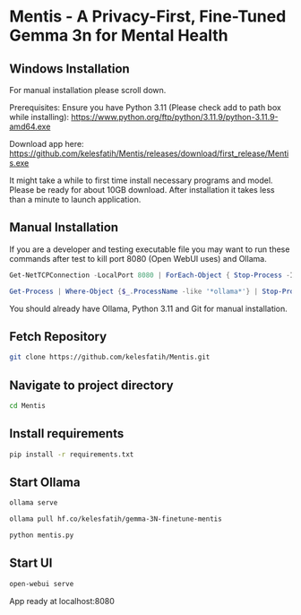 # Mentis - A Privacy-First, Fine-Tuned Gemma 3n for Mental Health

## Windows Installation
For manual installation please scroll down.

Prerequisites: Ensure you have Python 3.11 (Please check add to path box while installing):
https://www.python.org/ftp/python/3.11.9/python-3.11.9-amd64.exe

Download app here:
https://github.com/kelesfatih/Mentis/releases/download/first_release/Mentis.exe

It might take a while to first time install necessary programs and model. Please be ready for about 10GB download. After installation it takes less than a minute to launch application.

## Manual Installation

If you are a developer and testing executable file you may want to run these commands after test to kill port 8080 (Open WebUI uses) and Ollama.

```powershell
Get-NetTCPConnection -LocalPort 8080 | ForEach-Object { Stop-Process -Id $_.OwningProcess -Force }
```

```powershell
Get-Process | Where-Object {$_.ProcessName -like '*ollama*'} | Stop-Process
```

You should already have Ollama, Python 3.11 and Git for manual installation.

## Fetch Repository

```bash
git clone https://github.com/kelesfatih/Mentis.git
```

## Navigate to project directory

```bash
cd Mentis
```

## Install requirements

```bash
pip install -r requirements.txt
```

## Start Ollama

```bash
ollama serve
```

```bash
ollama pull hf.co/kelesfatih/gemma-3N-finetune-mentis
```

```bash
python mentis.py
```

## Start UI

```bash
open-webui serve
```

App ready at localhost:8080








